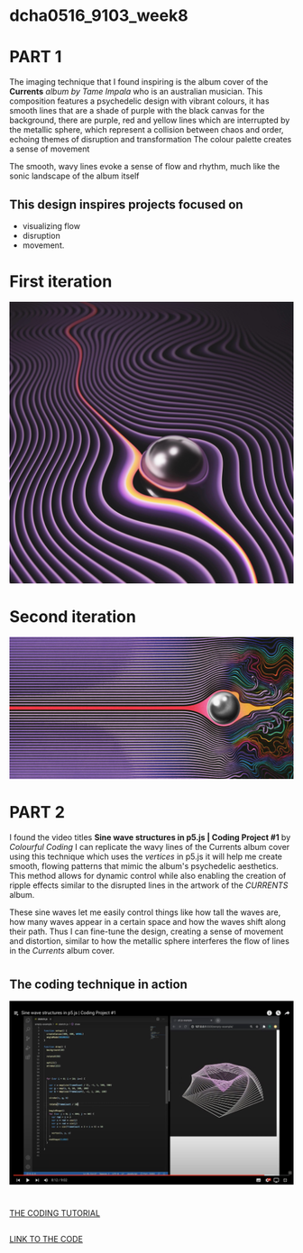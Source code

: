 # dcha0516_9103_week8


# PART 1

The imaging technique that I found inspiring is the album cover of the **Currents**
*album by Tame Impala* who is an australian musician. This composition features a 
psychedelic design with vibrant colours, it has smooth lines that are a shade 
of purple with the black canvas for the background, there are purple, red and 
yellow lines which are interrupted by the metallic sphere, which represent a collision between chaos and order, echoing themes of disruption and transformation
The colour palette creates a sense of movement

The smooth, wavy lines evoke a sense of flow and rhythm, much like the sonic landscape of the album itself


## This design inspires projects focused on 
- visualizing flow
 - disruption
 - movement.
#



# **First iteration**

![current album](assets/currents.jpeg.jpg)

# **Second iteration**


![current album](assets/currents2.jpg)

#
#

# PART 2


I found the video titles **Sine wave structures in p5.js | Coding Project #1** by *Colourful Coding* 
I can replicate the wavy lines of the Currents album cover using this technique which uses the *vertices* in p5.js
it will help me create smooth, flowing patterns that mimic the album's psychedelic aesthetics. This method allows for dynamic control while also enabling the creation of ripple effects similar to the disrupted lines in the artwork of the *CURRENTS* album. 

These sine waves let me easily control things like how tall the waves are, how many waves appear in a certain space and how the waves shift along their path. Thus I can fine-tune the design, creating a sense of movement and distortion, similar to how the metallic sphere interferes the flow of lines in the *Currents* album cover.

#

## The coding technique in action


![current album](assets/ss.png)

#

[THE CODING TUTORIAL](https://www.youtube.com/watch?v=vmhRlDyPHMQ&list=PLwUlLzAS3RYow0T9ZXB0IomwB-DyBRTfm)

##

[LINK TO THE CODE](https://github.com/colorful-coding/coding-projects/tree/edbd96c2be216d64cca10d519a4a3b5818f79164/Coding%20Project%20%231%20-%20code)

#
